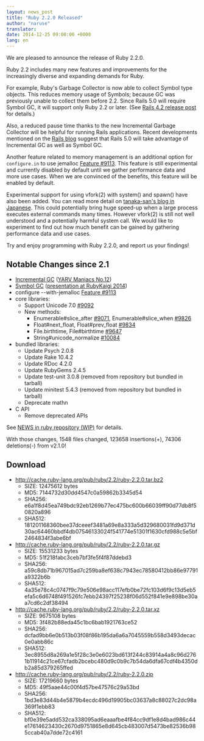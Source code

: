 ```yaml
---
layout: news_post
title: "Ruby 2.2.0 Released"
author: "naruse"
translator:
date: 2014-12-25 09:00:00 +0000
lang: en
---
```


We are pleased to announce the release of Ruby 2.2.0.

Ruby 2.2 includes many new features and improvements for the increasingly
diverse and expanding demands for Ruby.

For example, Ruby's Garbage Collector is now able to collect Symbol type objects.
This reduces memory usage of Symbols; because GC was previously unable to collect them before 2.2.
Since Rails 5.0 will require Symbol GC, it will support only Ruby 2.2 or later.
(See [Rails 4.2 release post](http://weblog.rubyonrails.org/2014/12/19/Rails-4-2-final/) for details.)

Also, a reduced pause time thanks to the new Incremental Garbage Collector will be helpful for running Rails applications. Recent developments mentioned on the [Rails blog](http://weblog.rubyonrails.org/) suggest that Rails 5.0 will take advantage of Incremental GC as well as Symbol GC.

Another feature related to memory management is an additional option for `configure.in` to use jemalloc
[Feature #9113](https://bugs.ruby-lang.org/issues/9113).
This feature is still experimental and currently disabled by default until we gather performance data and more use cases. When we are convinced of the benefits, this feature will be enabled by default.

Experimental support for using vfork(2) with system() and spawn() have also been added. You can read more detail on [tanaka-san's blog in Japanese](http://www.a-k-r.org/d/2014-09.html#a2014_09_06).
This could potentially bring huge speed-up when a large process executes external commands many times.
However vfork(2) is still not well understood and a potentially harmful system call. We would like to experiment to find out how much benefit can be gained by gathering performance data and use cases.

Try and enjoy programming with Ruby 2.2.0, and report us your findings!

## Notable Changes since 2.1

* [Incremental GC](https://bugs.ruby-lang.org/issues/10137) ([YARV Maniacs No.12](http://magazine.rubyist.net/?0048-YARVManiacs))
* [Symbol GC](https://bugs.ruby-lang.org/issues/9634) ([presentation at RubyKaigi 2014](http://www.slideshare.net/authorNari/symbol-gc))
* configure --with-jemalloc [Feature #9113](https://bugs.ruby-lang.org/issues/9113)
* core libraries:
  * Support Unicode 7.0 [#9092](https://bugs.ruby-lang.org/issues/9092)
  * New methods:
    * Enumerable#slice_after [#9071](https://bugs.ruby-lang.org/issues/9071), Enumerable#slice_when [#9826](https://bugs.ruby-lang.org/issues/9826)
    * Float#next_float, Float#prev_float [#9834](https://bugs.ruby-lang.org/issues/9834)
    * File.birthtime, File#birthtime [#9647](https://bugs.ruby-lang.org/issues/9647)
    * String#unicode_normalize [#10084](https://bugs.ruby-lang.org/issues/10084)
* bundled libraries:
  * Update Psych 2.0.8
  * Update Rake 10.4.2
  * Update RDoc 4.2.0
  * Update RubyGems 2.4.5
  * Update test-unit 3.0.8 (removed from repository but bundled
in tarball)
  * Update minitest 5.4.3 (removed from repository but bundled in tarball)
  * Deprecate mathn
* C API
  * Remove deprecated APIs

See [NEWS in ruby repository (WIP)](https://github.com/ruby/ruby/blob/v2_2_0/NEWS) for details.

With those changes, 1548 files changed, 123658 insertions(+), 74306 deletions(-) from v2.1.0!

## Download

* <http://cache.ruby-lang.org/pub/ruby/2.2/ruby-2.2.0.tar.bz2>
  * SIZE:   12475612 bytes
  * MD5:    7144732d30dd4547c0a59862b3345d54
  * SHA256: e6a1f8d45ea749bdc92eb1269b77ec475bc600b66039ff90d77db8f50820a896
  * SHA512: 181201168360bee37dceeef3481a69e8a333a5d329680031fd9d371d30ac64460bbdf4db07546133024f541774e51301f1630cfd988c5e5bf2464834f3abe6bf
* <http://cache.ruby-lang.org/pub/ruby/2.2/ruby-2.2.0.tar.gz>
  * SIZE:   15531233 bytes
  * MD5:    51f218fabc3ceb7bf3fe5f4f87ddebd3
  * SHA256: a59c8db71b967015ad7c259ba8ef638c7943ec78580412bb86e97791a9322b6b
  * SHA512: 4a35e78c4c0747f9c79e506e98acc117efb0be72fc103d6f9c13d5eb5efa5c6d6748f491526fc7ebb24397f25238f06d552f841e9e898be30aa7cd6c2df38494
* <http://cache.ruby-lang.org/pub/ruby/2.2/ruby-2.2.0.tar.xz>
  * SIZE:   9675108 bytes
  * MD5:    3f482b88eda45c1bc6bab1921763ce52
  * SHA256: dcfad9bb6e0b513b03f08f86b195da6a6a7045559b558d3493decac0e0abb86c
  * SHA512: 3ec8955d8a269a1e5f28c3e0e6023bd613f244c83914a4a8c96d2761b11914c21ce67cfadb2bcebc480d9c0b9c7b54da6dfa67cdf4b4350db2a85d379265ffed
* <http://cache.ruby-lang.org/pub/ruby/2.2/ruby-2.2.0.zip>
  * SIZE:   17219660 bytes
  * MD5:    49f5aae44c00f4d57be47576c29a53bd
  * SHA256: 1bd3e83d44b4e5879b4ecdc496d19905bc03637a8c88027c2dc98a369f1ebb83
  * SHA512: bf0e39e5add532ca338095ad6eaaafbe4f84cc9df1e8d4bad986c44e17614623430c2670d9751865e8d645cb483007d5473be82536b985ccab40a7dde72c4161
